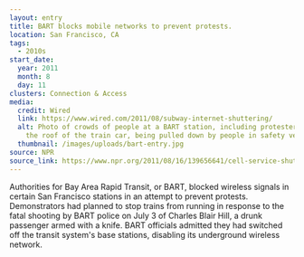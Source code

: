 ```yaml
---
layout: entry
title: BART blocks mobile networks to prevent protests.
location: San Francisco, CA
tags:
  - 2010s
start_date:
  year: 2011
  month: 8
  day: 11
clusters: Connection & Access
media:
  credit: Wired
  link: https://www.wired.com/2011/08/subway-internet-shuttering/
  alt: Photo of crowds of people at a BART station, including protesters grasping
    the roof of the train car, being pulled down by people in safety vests.
  thumbnail: /images/uploads/bart-entry.jpg
source: NPR
source_link: https://www.npr.org/2011/08/16/139656641/cell-service-shutdown-raises-free-speech-questions
---
```

Authorities for Bay Area Rapid Transit, or BART, blocked wireless signals in certain San Francisco stations in an attempt to prevent protests. Demonstrators had planned to stop trains from running in response to the fatal shooting by BART police on July 3 of Charles Blair Hill, a drunk passenger armed with a knife. BART officials admitted they had switched off the transit system's base stations, disabling its underground wireless network.